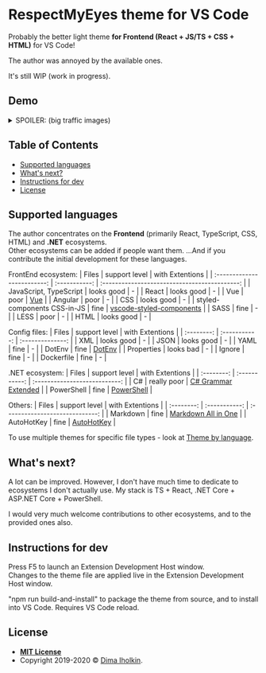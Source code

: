 # RespectMyEyes theme for VS Code

Probably the better light theme **for Frontend (React + JS/TS + CSS + HTML)** for VS Code!  

The author was annoyed by the available ones.  

It's still WIP (work in progress).



## Demo

<details>
  <summary>SPOILER: (big traffic images)</summary>
  <br />
  HTML:  
  <img src="/readme/html.png" title="html screenshot" alt="html screenshot">
  <br />
  Credit for example code: 
  <a href="https://github.com/bradtraversy/modern_portfolio">Brad Traversy</a>
  <br />
  <br />
  CSS:  
  <img src="/readme/css.png" title="css screenshot" alt="css screenshot">
  <br />
  Credit for example code: 
  <a href="https://github.com/bradtraversy/modern_portfolio">Brad Traversy</a>
  <br />
  <br />
  JS:  
  <img src="/readme/js.png" title="js screenshot" alt="js screenshot">
  <br />
  Credit for example code: 
  <a href="https://github.com/bradtraversy/modern_portfolio">Brad Traversy</a>
  <br />
  <br />
  TS:  
  <img src="/readme/ts.png" title="ts screenshot" alt="ts screenshot">
</details>



## Table of Contents

  - [Supported languages](#supported-languages)
  - [What's next?](#whats-next)
  - [Instructions for dev](#instructions-for-dev)
  - [License](#license)



## Supported languages

The author concentrates on the **Frontend** (primarily React, TypeScript, CSS, HTML) and **.NET** ecosystems.  
Other ecosystems can be added if people want them.  ...And if you contribute the initial development for these languages.



FrontEnd ecosystem:
|            Files            | support level |                with Extentions                |
| :-------------------------: | :-----------: | :-------------------------------------------: |
|   JavaScript, TypeScript    |  looks good   |                       -                       |
|            React            |  looks good   |                       -                       |
|             Vue             |     poor      |                  [Vue](vue)                   |
|           Angular           |     poor      |                       -                       |
|             CSS             |  looks good   |                       -                       |
| styled-components CSS-in-JS |     fine      | [vscode-styled-components](styled-components) |
|            SASS             |     fine      |                       -                       |
|            LESS             |     poor      |                       -                       |
|            HTML             |  looks good   |                       -                       |

[vue]: https://marketplace.visualstudio.com/items?itemName=jcbuisson.vue
[styled-components]: https://marketplace.visualstudio.com/items?itemName=jpoissonnier.vscode-styled-components



Config files:
|   Files    | support level | with Extentions  |
| :--------: | :-----------: | :--------------: |
|    XML     |  looks good   |        -         |
|    JSON    |  looks good   |        -         |
|    YAML    |     fine      |        -         |
|   DotEnv   |     fine      | [DotEnv](dotenv) |
| Properties |   looks bad   |        -         |
|   Ignore   |     fine      |        -         |
| Dockerfile |     fine      |        -         |

[dotenv]: https://marketplace.visualstudio.com/items?itemName=mikestead.dotenv



.NET ecosystem:
|   Files    | support level |        with Extentions        |
| :--------: | :-----------: | :---------------------------: |
|     C#     |  really poor  | [C# Grammar Extended](csharp) |
| PowerShell |     fine      |   [PowerShell](powershell)    |

[csharp]: https://marketplace.visualstudio.com/items?itemName=dannymcgee.csharp-grammar-extended
[powershell]: https://marketplace.visualstudio.com/items?itemName=ms-vscode.PowerShell



Others:
|   Files    | support level |         with Extentions         |
| :--------: | :-----------: | :-----------------------------: |
|  Markdown  |     fine      | [Markdown All in One](markdown) |
| AutoHotKey |     fine      |    [AutoHotKey](autohotkey)     |

[markdown]: https://marketplace.visualstudio.com/items?itemName=yzhang.markdown-all-in-one
[autohotkey]: https://marketplace.visualstudio.com/items?itemName=slevesque.vscode-autohotkey



To use multiple themes for specific file types - look at [Theme by language](https://marketplace.visualstudio.com/items?itemName=jsaulou.theme-by-language).



## What's next?

A lot can be improved. However, I don't have much time to dedicate to ecosystems I don't actually use. My stack is TS + React, .NET Core + ASP.NET Core + PowerShell.  

I would very much welcome contributions to other ecosystems, and to the provided ones also.



## Instructions for dev

Press F5 to launch an Extension Development Host window.  
Changes to the theme file are applied live in the Extension Development Host window.  

"npm run build-and-install" to package the theme from source, and to install into VS Code. Requires VS Code reload.



## License

* **[MIT License](http://opensource.org/licenses/mit-license.php)**
* Copyright 2019-2020 © <a href="https://github.com/dima-iholkin" target="_blank">Dima Iholkin</a>.
